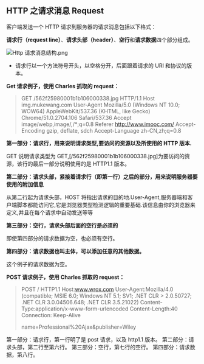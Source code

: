 ## HTTP 之请求消息 Request

客户端发送一个 HTTP 请求到服务器的请求消息包括以下格式：

**请求行（request line）**、**请求头部（header）**、**空行**和**请求数据**四个部分组成。

![Http 请求消息结构.png](http://www.runoob.com/wp-content/uploads/2013/11/2012072810301161.png)

- 请求行以一个方法符号开头，以空格分开，后面跟着请求的 URI 和协议的版本。

**Get 请求例子，使用 Charles 抓取的 request：**

> GET /562f25980001b1b106000338.jpg HTTP/1.1
> Host img.mukewang.com
> User-Agent Mozilla/5.0 (Windows NT 10.0; WOW64) AppleWebKit/537.36 (KHTML, like Gecko) Chrome/51.0.2704.106 Safari/537.36
> Accept image/webp,image/_,_/\*;q=0.8
> Referer http://www.imooc.com/
> Accept-Encoding gzip, deflate, sdch
> Accept-Language zh-CN,zh;q=0.8

**第一部分：请求行，用来说明请求类型,要访问的资源以及所使用的 HTTP 版本.**

GET 说明请求类型为 GET,[/562f25980001b1b106000338.jpg]为要访问的资源，该行的最后一部分说明使用的是 HTTP1.1 版本。

**第二部分：请求头部，紧接着请求行（即第一行）之后的部分，用来说明服务器要使用的附加信息**

从第二行起为请求头部，HOST 将指出请求的目的地.User-Agent,服务器端和客户端脚本都能访问它,它是浏览器类型检测逻辑的重要基础.该信息由你的浏览器来定义,并且在每个请求中自动发送等等

**第三部分：空行，请求头部后面的空行是必须的**

即使第四部分的请求数据为空，也必须有空行。

**第四部分：请求数据也叫主体，可以添加任意的其他数据。**

这个例子的请求数据为空。

**POST 请求例子，使用 Charles 抓取的 request：**

> POST / HTTP1.1
> Host:www.wrox.com
> User-Agent:Mozilla/4.0 (compatible; MSIE 6.0; Windows NT 5.1; SV1; .NET CLR > 2.0.50727; .NET CLR 3.0.04506.648; .NET CLR 3.5.21022)
> Content-Type:application/x-www-form-urlencoded
> Content-Length:40
> Connection: Keep-Alive
>
> name=Professional%20Ajax&publisher=Wiley

第一部分：请求行，第一行明了是 post 请求，以及 http1.1 版本。
第二部分：请求头部，第二行至第六行。
第三部分：空行，第七行的空行。
第四部分：请求数据，第八行。
